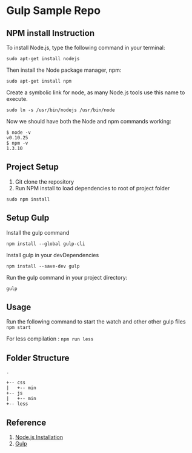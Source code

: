 # Gulp Sample Repo #
## NPM install Instruction ##
 To install Node.js, type the following command in your terminal:
```shell
sudo apt-get install nodejs
```
 Then install the Node package manager, npm:
```shell
sudo apt-get install npm
```
Create a symbolic link for node, as many Node.js tools use this name to execute.
```shell
sudo ln -s /usr/bin/nodejs /usr/bin/node
```
Now we should have both the Node and npm commands working:
```shell
$ node -v
v0.10.25
$ npm -v
1.3.10
```

## Project Setup ##
1. Git clone the repository
2. Run NPM install to load dependencies to root of project folder

```shell
sudo npm install
```
## Setup Gulp ##
Install the gulp command
```shell
npm install --global gulp-cli
```
Install gulp in your devDependencies
```shell
npm install --save-dev gulp
```
Run the gulp command in your project directory:
```shell
gulp
```


## Usage ##
Run the following command to start the watch and other other gulp files    
`npm start`   

For less compilation : `npm run less`   


## Folder Structure ##
```
.

+-- css
|	+-- min
+-- js
|	+-- min
+-- less
```

## Reference ##
1. [Node.js Installation](http://www.hostingadvice.com/how-to/install-nodejs-ubuntu-14-04/#ubuntu-package-manager )
2. [Gulp](https://github.com/gulpjs/gulp/blob/master/docs/getting-started.md)


